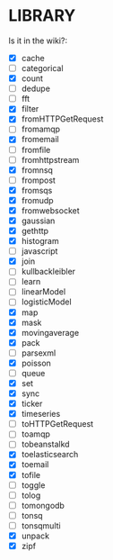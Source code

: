 LIBRARY
=======


Is it in the wiki?:

- [x] cache
- [ ] categorical
- [x] count
- [ ] dedupe
- [ ] fft
- [x] filter
- [x] fromHTTPGetRequest
- [ ] fromamqp
- [x] fromemail
- [ ] fromfile
- [ ] fromhttpstream
- [x] fromnsq
- [ ] frompost
- [x] fromsqs
- [x] fromudp
- [x] fromwebsocket
- [x] gaussian
- [x] gethttp
- [x] histogram
- [ ] javascript
- [x] join
- [ ] kullbackleibler
- [ ] learn
- [ ] linearModel
- [ ] logisticModel
- [x] map
- [x] mask
- [x] movingaverage
- [x] pack
- [ ] parsexml
- [x] poisson
- [ ] queue
- [x] set
- [x] sync
- [x] ticker
- [x] timeseries
- [ ] toHTTPGetRequest
- [ ] toamqp
- [ ] tobeanstalkd
- [x] toelasticsearch
- [x] toemail
- [x] tofile
- [ ] toggle
- [ ] tolog
- [ ] tomongodb
- [ ] tonsq
- [ ] tonsqmulti
- [x] unpack
- [x] zipf

